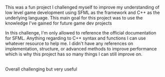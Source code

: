 This was a fun project I challenged myself to improve my understanding of low level game development using SFML as the framework and C++ as the underlying language.
This main goal for this project was to use the knowledge I've gained for future game dev projects
<br>

In this challenge, I'm only allowed to reference the official documentation for SFML. Anything regarding to C++ syntax and functions I can use whatever resource to 
help me. I didn't have any references on implementation, structure, or advanced methods to improve performance which is why this project has so many things I can still 
improve on. 

<br>
Overall challenging but very useful 
